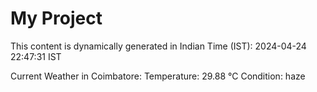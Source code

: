 # My Project

This content is dynamically generated in Indian Time (IST): 2024-04-24 22:47:31 IST


Current Weather in Coimbatore:
Temperature: 29.88 °C
Condition: haze
